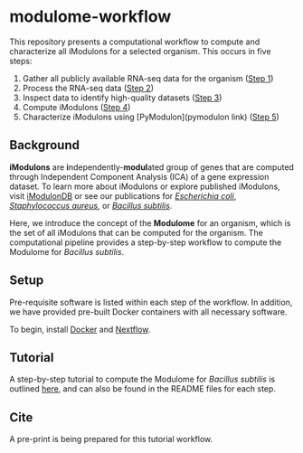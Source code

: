 # modulome-workflow

This repository presents a computational workflow to compute and characterize all iModulons for a selected organism. This occurs in five steps:
1. Gather all publicly available RNA-seq data for the organism ([Step 1](1_download_metadata))
2. Process the RNA-seq data ([Step 2](2_process_data))
3. Inspect data to identify high-quality datasets ([Step 3](3_quality_control))
4. Compute iModulons ([Step 4](4_optICA))
5. Characterize iModulons using [PyModulon](pymodulon link) ([Step 5](5_characterization))

## Background
**iModulons** are **i**ndependently-**modul**ated group of genes that are computed through Independent Component Analysis (ICA) of a gene expression dataset. To learn more about iModulons or explore published iModulons, visit [iModulonDB](https://imodulondb.org) or see our publications for [*Escherichia coli*](https://www.nature.com/articles/s41467-019-13483-w), [*Staphylococcus aureus*](https://www.pnas.org/content/117/29/17228), or [*Bacillus subtilis*](https://www.nature.com/articles/s41467-020-20153-9). 

Here, we introduce the concept of the **Modulome** for an organism, which is the set of all iModulons that can be computed for the organism. The computational pipeline provides a step-by-step workflow to compute the Modulome for *Bacillus subtilis*.

## Setup

Pre-requisite software is listed within each step of the workflow. In addition, we have provided pre-built Docker containers with all necessary software.

To begin, install [Docker](https://docs.docker.com/get-docker/) and [Nextflow](https://www.nextflow.io/).

## Tutorial

A step-by-step tutorial to compute the Modulome for *Bacillus subtilis* is outlined [here](https://pymodulon.readthedocs.io/en/latest/), and can also be found in the README files for each step.

## Cite

A pre-print is being prepared for this tutorial workflow.
